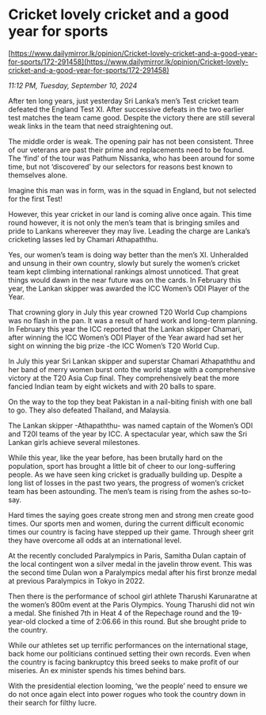# Cricket lovely cricket and a good year for sports

[https://www.dailymirror.lk/opinion/Cricket-lovely-cricket-and-a-good-year-for-sports/172-291458](https://www.dailymirror.lk/opinion/Cricket-lovely-cricket-and-a-good-year-for-sports/172-291458)

*11:12 PM, Tuesday, September 10, 2024*

After ten long years, just yesterday Sri Lanka’s men’s Test cricket team defeated the England Test XI. After successive defeats in the two earlier test matches the team came good. Despite the victory there are still several weak links in the team that need straightening out.

The middle order is weak. The opening pair has not been consistent. Three of our veterans are past their prime and replacements need to be found. The ‘find’ of the tour was Pathum Nissanka, who has been around for some time, but not ‘discovered’ by our selectors for reasons best known to themselves alone.

Imagine this man was in form, was in the squad in England, but not selected for the first Test!

However, this year cricket in our land is coming alive once again. This time round however, it is not only the men’s team that is bringing smiles and pride to Lankans whereever they may live. Leading the charge are Lanka’s cricketing lasses led by Chamari Athapaththu.

Yes, our women’s team is doing way better than the men’s XI. Unheralded and unsung in their own country, slowly but surely the women’s cricket team kept climbing international rankings almost unnoticed. That great things would dawn in the near future was on the cards. In February this year, the Lankan skipper was awarded the ICC Women’s ODI Player of the Year.

That crowning glory in July this year crowned T20 World Cup champions was no flash in the pan. It was a result of hard work and long-term planning. In February this year the ICC reported that the Lankan skipper Chamari, after winning the ICC Women’s ODI Player of the Year award had set her sight on winning the big prize -the ICC Women’s T20 World Cup.

In July this year Sri Lankan skipper and superstar Chamari Athapaththu and her band of merry women burst onto the world stage with a comprehensive victory at the T20 Asia Cup final. They comprehensively beat the more fancied Indian team by eight wickets and with 20 balls to spare.

On the way to the top they beat Pakistan in a nail-biting finish with one ball to go. They also defeated Thailand, and Malaysia.

The Lankan skipper -Athapaththu- was named captain of the Women’s ODI and T20I teams of the year by ICC. A spectacular year, which saw the Sri Lankan girls achieve several milestones.

While this year, like the year before, has been brutally hard on the population, sport has brought a little bit of cheer to our long-suffering people. As we have seen king cricket is gradually building up. Despite a long list of losses in the past two years, the progress of women’s cricket team has been astounding. The men’s team is rising from the ashes so-to-say.

Hard times the saying goes create strong men and strong men create good times. Our sports men and women, during the current difficult economic times our country is facing have stepped up their game. Through sheer grit they have overcome all odds at an international level.

At the recently concluded Paralympics in Paris, Samitha Dulan captain of the local contingent won a silver medal in the javelin throw event. This was the second time Dulan won a Paralympics medal after his first bronze medal at previous Paralympics in Tokyo in 2022.

Then there is the performance of school girl athlete Tharushi Karunaratne at the women’s 800m event at the Paris Olympics. Young Tharushi did not win a medal. She finished 7th in Heat 4 of the Repechage round and the 19-year-old clocked a time of 2:06.66 in this round. But she brought pride to the country.

While our athletes set up terrific performances on the international stage, back home our politicians continued setting their own records. Even when the country is facing bankruptcy this breed seeks to make profit of our miseries. An ex minister spends his times behind bars.

With the presidential election looming, ‘we the people’ need to ensure we do not once again elect into power rogues who took the country down in their search for filthy lucre.

